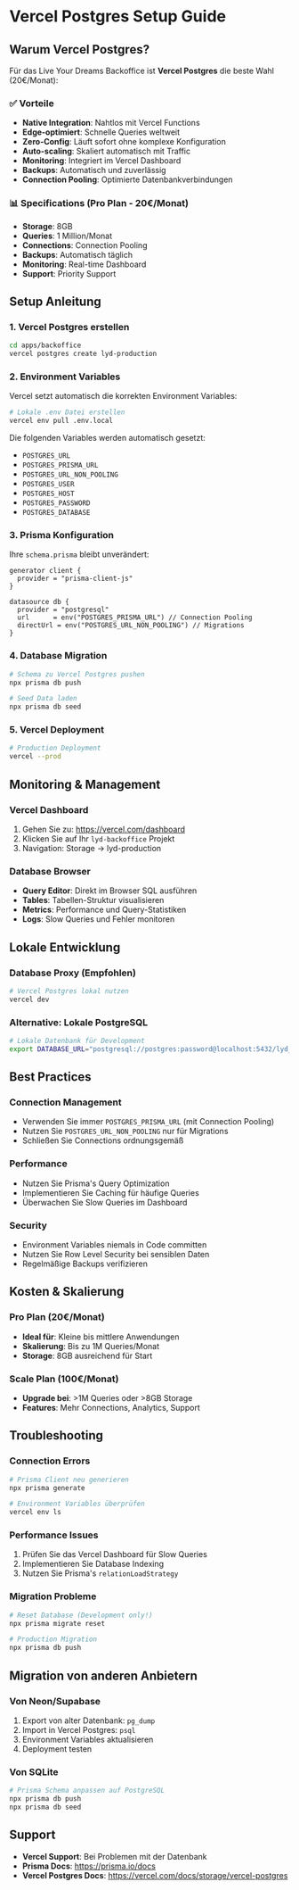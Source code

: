 # Vercel Postgres Setup Guide

## Warum Vercel Postgres?

Für das Live Your Dreams Backoffice ist **Vercel Postgres** die beste Wahl (20€/Monat):

### ✅ Vorteile
- **Native Integration**: Nahtlos mit Vercel Functions
- **Edge-optimiert**: Schnelle Queries weltweit
- **Zero-Config**: Läuft sofort ohne komplexe Konfiguration
- **Auto-scaling**: Skaliert automatisch mit Traffic
- **Monitoring**: Integriert im Vercel Dashboard
- **Backups**: Automatisch und zuverlässig
- **Connection Pooling**: Optimierte Datenbankverbindungen

### 📊 Specifications (Pro Plan - 20€/Monat)
- **Storage**: 8GB 
- **Queries**: 1 Million/Monat
- **Connections**: Connection Pooling
- **Backups**: Automatisch täglich
- **Monitoring**: Real-time Dashboard
- **Support**: Priority Support

## Setup Anleitung

### 1. Vercel Postgres erstellen

```bash
cd apps/backoffice
vercel postgres create lyd-production
```

### 2. Environment Variables

Vercel setzt automatisch die korrekten Environment Variables:

```bash
# Lokale .env Datei erstellen
vercel env pull .env.local
```

Die folgenden Variables werden automatisch gesetzt:
- `POSTGRES_URL`
- `POSTGRES_PRISMA_URL` 
- `POSTGRES_URL_NON_POOLING`
- `POSTGRES_USER`
- `POSTGRES_HOST`
- `POSTGRES_PASSWORD`
- `POSTGRES_DATABASE`

### 3. Prisma Konfiguration

Ihre `schema.prisma` bleibt unverändert:

```prisma
generator client {
  provider = "prisma-client-js"
}

datasource db {
  provider = "postgresql"
  url      = env("POSTGRES_PRISMA_URL") // Connection Pooling
  directUrl = env("POSTGRES_URL_NON_POOLING") // Migrations
}
```

### 4. Database Migration

```bash
# Schema zu Vercel Postgres pushen
npx prisma db push

# Seed Data laden
npx prisma db seed
```

### 5. Vercel Deployment

```bash
# Production Deployment
vercel --prod
```

## Monitoring & Management

### Vercel Dashboard
1. Gehen Sie zu: https://vercel.com/dashboard
2. Klicken Sie auf Ihr `lyd-backoffice` Projekt
3. Navigation: Storage → lyd-production

### Database Browser
- **Query Editor**: Direkt im Browser SQL ausführen
- **Tables**: Tabellen-Struktur visualisieren  
- **Metrics**: Performance und Query-Statistiken
- **Logs**: Slow Queries und Fehler monitoren

## Lokale Entwicklung

### Database Proxy (Empfohlen)
```bash
# Vercel Postgres lokal nutzen
vercel dev
```

### Alternative: Lokale PostgreSQL
```bash
# Lokale Datenbank für Development
export DATABASE_URL="postgresql://postgres:password@localhost:5432/lyd_dev"
```

## Best Practices

### Connection Management
- Verwenden Sie immer `POSTGRES_PRISMA_URL` (mit Connection Pooling)
- Nutzen Sie `POSTGRES_URL_NON_POOLING` nur für Migrations
- Schließen Sie Connections ordnungsgemäß

### Performance
- Nutzen Sie Prisma's Query Optimization
- Implementieren Sie Caching für häufige Queries
- Überwachen Sie Slow Queries im Dashboard

### Security
- Environment Variables niemals in Code committen
- Nutzen Sie Row Level Security bei sensiblen Daten
- Regelmäßige Backups verifizieren

## Kosten & Skalierung

### Pro Plan (20€/Monat)
- **Ideal für**: Kleine bis mittlere Anwendungen
- **Skalierung**: Bis zu 1M Queries/Monat
- **Storage**: 8GB ausreichend für Start

### Scale Plan (100€/Monat)
- **Upgrade bei**: >1M Queries oder >8GB Storage
- **Features**: Mehr Connections, Analytics, Support

## Troubleshooting

### Connection Errors
```bash
# Prisma Client neu generieren
npx prisma generate

# Environment Variables überprüfen
vercel env ls
```

### Performance Issues
1. Prüfen Sie das Vercel Dashboard für Slow Queries
2. Implementieren Sie Database Indexing
3. Nutzen Sie Prisma's `relationLoadStrategy`

### Migration Probleme
```bash
# Reset Database (Development only!)
npx prisma migrate reset

# Production Migration
npx prisma db push
```

## Migration von anderen Anbietern

### Von Neon/Supabase
1. Export von alter Datenbank: `pg_dump`
2. Import in Vercel Postgres: `psql`
3. Environment Variables aktualisieren
4. Deployment testen

### Von SQLite
```bash
# Prisma Schema anpassen auf PostgreSQL
npx prisma db push
npx prisma db seed
```

## Support

- **Vercel Support**: Bei Problemen mit der Datenbank
- **Prisma Docs**: https://prisma.io/docs
- **Vercel Postgres Docs**: https://vercel.com/docs/storage/vercel-postgres
